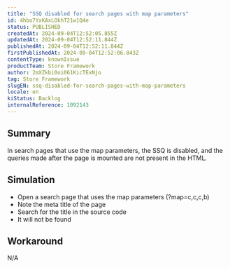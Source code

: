 ```yaml
---
title: "SSQ disabled for search pages with map parameters"
id: 4hbo7YxKAxLOkhT21w1Q4e
status: PUBLISHED
createdAt: 2024-09-04T12:52:05.855Z
updatedAt: 2024-09-04T12:52:11.844Z
publishedAt: 2024-09-04T12:52:11.844Z
firstPublishedAt: 2024-09-04T12:52:06.843Z
contentType: knownIssue
productTeam: Store Framework
author: 2mXZkbi0oi061KicTExNjo
tag: Store Framework
slugEN: ssq-disabled-for-search-pages-with-map-parameters
locale: en
kiStatus: Backlog
internalReference: 1092143
---
```


## Summary


In search pages that use the map parameters, the SSQ is disabled, and the queries made after the page is mounted are not present in the HTML.


##

## Simulation



- Open a search page that uses the map parameters (?map=c,c,c,b)
- Note the meta title of the page
- Search for the title in the source code
- It will not be found


##

## Workaround


N/A





